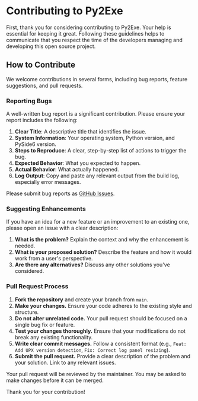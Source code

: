 # Contributing to Py2Exe

First, thank you for considering contributing to Py2Exe. Your help is essential for keeping it great. Following these guidelines helps to communicate that you respect the time of the developers managing and developing this open source project.

## How to Contribute

We welcome contributions in several forms, including bug reports, feature suggestions, and pull requests.

### Reporting Bugs

A well-written bug report is a significant contribution. Please ensure your report includes the following:

1.  **Clear Title**: A descriptive title that identifies the issue.
2.  **System Information**: Your operating system, Python version, and PySide6 version.
3.  **Steps to Reproduce**: A clear, step-by-step list of actions to trigger the bug.
4.  **Expected Behavior**: What you expected to happen.
5.  **Actual Behavior**: What actually happened.
6.  **Log Output**: Copy and paste any relevant output from the build log, especially error messages.

Please submit bug reports as [GitHub Issues](https://github.com/dovvnloading/Py2Exe/issues).

### Suggesting Enhancements

If you have an idea for a new feature or an improvement to an existing one, please open an issue with a clear description:

1.  **What is the problem?** Explain the context and why the enhancement is needed.
2.  **What is your proposed solution?** Describe the feature and how it would work from a user's perspective.
3.  **Are there any alternatives?** Discuss any other solutions you've considered.

### Pull Request Process

1.  **Fork the repository** and create your branch from `main`.
2.  **Make your changes.** Ensure your code adheres to the existing style and structure.
3.  **Do not alter unrelated code.** Your pull request should be focused on a single bug fix or feature.
4.  **Test your changes thoroughly.** Ensure that your modifications do not break any existing functionality.
5.  **Write clear commit messages.** Follow a consistent format (e.g., `Feat: Add UPX version detection`, `Fix: Correct log panel resizing`).
6.  **Submit the pull request.** Provide a clear description of the problem and your solution. Link to any relevant issues.

Your pull request will be reviewed by the maintainer. You may be asked to make changes before it can be merged.

Thank you for your contribution!
